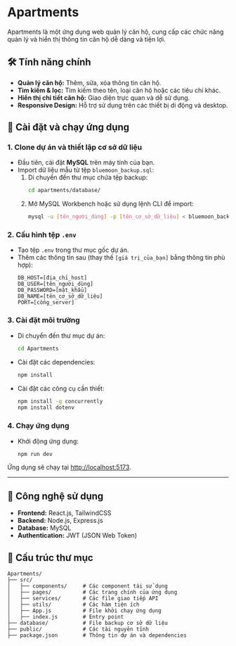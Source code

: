 # Apartments

Apartments là một ứng dụng web quản lý căn hộ, cung cấp các chức năng quản lý và hiển thị thông tin căn hộ dễ dàng và tiện lợi.

## 🛠️ Tính năng chính

- **Quản lý căn hộ:** Thêm, sửa, xóa thông tin căn hộ.
- **Tìm kiếm & lọc:** Tìm kiếm theo tên, loại căn hộ hoặc các tiêu chí khác.
- **Hiển thị chi tiết căn hộ:** Giao diện trực quan và dễ sử dụng.
- **Responsive Design:** Hỗ trợ sử dụng trên các thiết bị di động và desktop.

## 🚀 Cài đặt và chạy ứng dụng

### 1. Clone dự án và thiết lập cơ sở dữ liệu
- Đầu tiên, cài đặt **MySQL** trên máy tính của bạn.
- Import dữ liệu mẫu từ tệp `bluemoon_backup.sql`:
  1. Di chuyển đến thư mục chứa tệp backup:
     ```bash
     cd apartments/database/
     ```
  2. Mở MySQL Workbench hoặc sử dụng lệnh CLI để import:
     ```bash
     mysql -u [tên_người_dùng] -p [tên_cơ_sở_dữ_liệu] < bluemoon_backup.sql
     ```

### 2. Cấu hình tệp `.env`
- Tạo tệp `.env` trong thư mục gốc dự án.
- Thêm các thông tin sau (thay thế `[giá trị_của_bạn]` bằng thông tin phù hợp):
  ```
  DB_HOST=[địa_chỉ_host]
  DB_USER=[tên_người_dùng]
  DB_PASSWORD=[mật_khẩu]
  DB_NAME=[tên_cơ_sở_dữ_liệu]
  PORT=[cổng_server]
  ```

### 3. Cài đặt môi trường
- Di chuyển đến thư mục dự án:
  ```bash
  cd Apartments
  ```
- Cài đặt các dependencies:
  ```bash
  npm install
  ```
- Cài đặt các công cụ cần thiết:
  ```bash
  npm install -g concurrently
  npm install dotenv
  ```

### 4. Chạy ứng dụng
- Khởi động ứng dụng:
  ```bash
  npm run dev
  ```

Ứng dụng sẽ chạy tại [http://localhost:5173](http://localhost:5173).

---

## 🧰 Công nghệ sử dụng

- **Frontend:** React.js, TailwindCSS
- **Backend:** Node.js, Express.js
- **Database:** MySQL
- **Authentication:** JWT (JSON Web Token)

## 📂 Cấu trúc thư mục

```plaintext
Apartments/
├── src/
│   ├── components/     # Các component tái sử dụng
│   ├── pages/          # Các trang chính của ứng dụng
│   ├── services/       # Các file giao tiếp API
│   ├── utils/          # Các hàm tiện ích
│   ├── App.js          # File khởi chạy ứng dụng
│   ├── index.js        # Entry point
├── database/           # File backup cơ sở dữ liệu
├── public/             # Các tài nguyên tĩnh
├── package.json        # Thông tin dự án và dependencies
```



